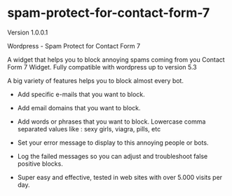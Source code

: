 # spam-protect-for-contact-form-7

Version 1.0.0.1

Wordpress - Spam Protect for Contact Form 7

A widget that helps you to block annoying spams coming from you Contact Form 7 Widget.
Fully compatible with wordpress up to version 5.3

A big variety of features helps you to block almost every bot.

- Add specific e-mails that you want to block.

- Add email domains that you want to block.

- Add words or phrases that you want to block. Lowercase comma separated values like : sexy girls, viagra, pills, etc

- Set your error message to display to this annoying people or bots.

- Log the failed messages so you can adjust and troubleshoot false positive blocks.

- Super easy and effective, tested in web sites with over 5.000 visits per day.


